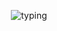 <p align="center">
  <img src="https://readme-typing-svg.demolab.com?size=30&pause=1000&color=FFC0CB&center=true&vCenter=true&width=900&lines=C%23+•+C%2B%2B+•+Java+•+Python+•+JavaScript+•+SQL" alt="typing"/>
</p>
